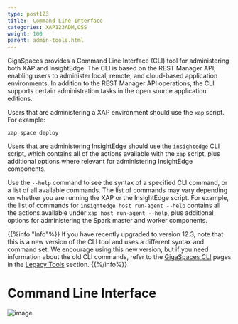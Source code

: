 ```yaml
---
type: post123
title:  Command Line Interface
categories: XAP123ADM,OSS
weight: 100
parent: admin-tools.html
---
```


GigaSpaces provides a Command Line Interface (CLI) tool for administering both XAP and InsightEdge. The CLI is based on the REST Manager API, enabling users to administer local, remote, and cloud-based application environments. In addition to the REST Manager API operations, the CLI supports certain administration tasks in the open source application editions. 

Users that are administering a XAP environment should use the `xap` script. For example:

`xap space deploy`

Users that are administering InsightEdge should use the `insightedge` CLI script, which contains all of the actions available with the `xap` script, plus additional options where relevant for administering InsightEdge components.

Use the `--help` command to see the syntax of a specified CLI command, or a list of all available commands. The list of commands may vary depending on whether you are running the XAP or the InsightEdge script. For example, 
the list of commands for `insightedge host run-agent --help` contains all the actions available under `xap host run-agent --help`, plus additional options for administering the Spark master and worker components.

{{%info "Info"%}}
If you have recently upgraded to version 12.3, note that this is a new version of the CLI tool and uses a different syntax and command set. We encourage using this new version, but if you need information about the old CLI commands, refer to the [GigaSpaces CLI](command-line-interface.html) pages in the [Legacy Tools](admin-legacy-tools.html) section. 
{{%/info%}}


#  Command Line Interface

![image](/attachment_files/admin/xap-cli.png)


